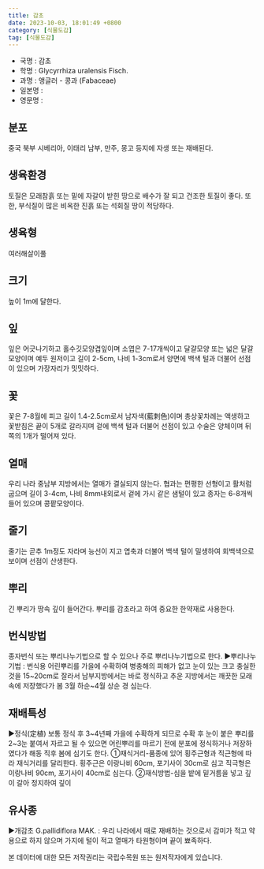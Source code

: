 ```yaml
---
title: 감초
date: 2023-10-03, 18:01:49 +0800
category: [식물도감]
tag: [식물도감]
---
```




- 국명 : 감초
- 학명 : Glycyrrhiza uralensis Fisch.
- 과명 : 앵글러 - 콩과 (Fabaceae)
- 일본명 : 
- 영문명 : 


## 분포
중국 북부 시베리아, 이태리 남부, 만주, 몽고 등지에 자생 또는 재배된다.
## 생육환경
토질은 모래참흙 또는 밑에 자갈이 받힌 땅으로 배수가 잘 되고 건조한 토질이 좋다. 또한, 부식질이 많은 비옥한 진흙 또는 석회질 땅이 적당하다.
## 생육형
여러해살이풀
## 크기
높이 1m에 달한다.
## 잎
잎은 어긋나기하고 홀수깃모양겹잎이며 소엽은 7-17개씩이고 달걀모양 또는 넓은 달걀모양이며 예두 원저이고 길이 2-5cm, 나비 1-3cm로서 양면에 백색 털과 더불어 선점이 있으며 가장자리가 밋밋하다.
## 꽃
꽃은 7-8월에 피고 길이 1.4-2.5cm로서 남자색(藍刺色)이며 총상꽃차례는 액생하고 꽃받침은 끝이 5개로 갈라지며 겉에 백색 털과 더불어 선점이 있고 수술은 양체이며 뒤쪽의 1개가 떨어져 있다.
## 열매
우리 나라 중남부 지방에서는 열매가 결실되지 않는다. 협과는 편평한 선형이고 활처럼 굽으며 길이 3-4cm, 나비 8mm내외로서 겉에 가시 같은 샘털이 있고 종자는 6-8개씩 들어 있으며 콩팥모양이다.
## 줄기
줄기는 곧추 1m정도 자라며 능선이 지고 엽축과 더불어 백색 털이 밀생하여 회백색으로 보이며 선점이 산생한다.
## 뿌리
긴 뿌리가 땅속 깊이 들어간다. 뿌리를 감초라고 하여 중요한 한약재로 사용한다.
## 번식방법
종자번식 또는 뿌리나누기법으로 할 수 있으나 주로 뿌리나누기법으로 한다.▶뿌리나누기법 : 번식용 어린뿌리를 가을에 수확하여 병충해의 피해가 없고 눈이 있는 크고 충실한 것을 15~20cm로 잘라서 남부지방에서는 바로 정식하고 추운 지방에서는 깨끗한 모래 속에 저장했다가 봄 3월 하순~4월 상순 경 심는다.
## 재배특성
▶정식(定植)보통 정식 후 3~4년째 가을에 수확하게 되므로 수확 후 눈이 붙은 뿌리를 2~3눈 붙여서 자르고 될 수 있으면 어린뿌리를 마르기 전에 분포에 정식하거나 저장하였다가 해동 직후 봄에 심기도 한다.①재식거리-품종에 있어 횡주근형과 직근형에 따라 재식거리를 달리한다. 횡주근은 이랑나비 60cm, 포기사이 30cm로 심고 직극형은 이랑나비 90cm, 포기사이 40cm로 심는다. ②재식방법-심을 밭에 밑거름을 넣고 깊이 갈아 정지하여 깊이 
## 유사종
▶개감초 G.pallidiflora MAK. : 우리 나라에서 때로 재배하는 것으로서 감미가 적고 약용으로 하지 않으며 가지에 털이 적고 열매가 타원형이며 끝이 뾰족하다.






본 데이터에 대한 모든 저작권리는 국립수목원 또는 원저작자에게 있습니다.
